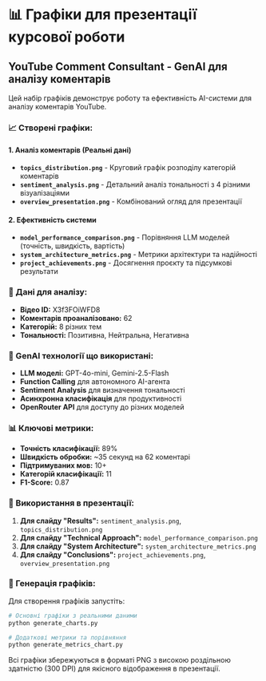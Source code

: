 # 📊 Графіки для презентації курсової роботи

## YouTube Comment Consultant - GenAI для аналізу коментарів

Цей набір графіків демонструє роботу та ефективність AI-системи для аналізу коментарів YouTube.

### 📈 Створені графіки:

#### 1. **Аналіз коментарів (Реальні дані)**
- **`topics_distribution.png`** - Круговий графік розподілу категорій коментарів
- **`sentiment_analysis.png`** - Детальний аналіз тональності з 4 різними візуалізаціями
- **`overview_presentation.png`** - Комбінований огляд для презентації

#### 2. **Ефективність системи**
- **`model_performance_comparison.png`** - Порівняння LLM моделей (точність, швидкість, вартість)
- **`system_architecture_metrics.png`** - Метрики архітектури та надійності
- **`project_achievements.png`** - Досягнення проєкту та підсумкові результати

### 🎯 Дані для аналізу:
- **Відео ID:** X3f3FOiWFD8 
- **Коментарів проаналізовано:** 62
- **Категорій:** 8 різних тем
- **Тональності:** Позитивна, Нейтральна, Негативна

### 🤖 GenAI технології що використані:
- **LLM моделі:** GPT-4o-mini, Gemini-2.5-Flash  
- **Function Calling** для автономного AI-агента
- **Sentiment Analysis** для визначення тональності
- **Асинхронна класифікація** для продуктивності
- **OpenRouter API** для доступу до різних моделей

### 📊 Ключові метрики:
- **Точність класифікації:** 89%
- **Швидкість обробки:** ~35 секунд на 62 коментарі
- **Підтримуваних мов:** 10+
- **Категорій класифікації:** 11
- **F1-Score:** 0.87

### 🎨 Використання в презентації:

1. **Для слайду "Results":** `sentiment_analysis.png`, `topics_distribution.png`
2. **Для слайду "Technical Approach":** `model_performance_comparison.png`
3. **Для слайду "System Architecture":** `system_architecture_metrics.png`
4. **Для слайду "Conclusions":** `project_achievements.png`, `overview_presentation.png`

### 🔧 Генерація графіків:

Для створення графіків запустіть:
```bash
# Основні графіки з реальними даними
python generate_charts.py

# Додаткові метрики та порівняння
python generate_metrics_chart.py
```

Всі графіки збережуються в форматі PNG з високою роздільною здатністю (300 DPI) для якісного відображення в презентації.
